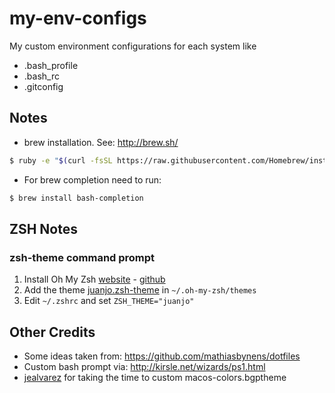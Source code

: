 # my-env-configs

My custom environment configurations for each system like

* .bash_profile
* .bash_rc
* .gitconfig

## Notes
* brew installation.  See: http://brew.sh/
```bash
$ ruby -e "$(curl -fsSL https://raw.githubusercontent.com/Homebrew/install/master/install)"
```
* For brew completion need to run:
```bash
$ brew install bash-completion
```

## ZSH Notes

### zsh-theme command prompt

1. Install Oh My Zsh [website](https://ohmyz.sh/) - [github](https://github.com/ohmyzsh/ohmyzsh)
2. Add the theme [juanjo.zsh-theme](prompt-zsh-theme/juanjo.zsh-theme) in `~/.oh-my-zsh/themes`
3. Edit `~/.zshrc` and set `ZSH_THEME="juanjo"`


## Other Credits
* Some ideas taken from: https://github.com/mathiasbynens/dotfiles
* Custom bash prompt via: http://kirsle.net/wizards/ps1.html
* [jealvarez](https://github.com/jealvarez) for taking the time to custom macos-colors.bgptheme
